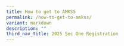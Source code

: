```yaml
---
title: How to get to AMKSS
permalink: /how-to-get-to-amkss/
variant: markdown
description: ""
third_nav_title: 2025 Sec One Registration
---
```

